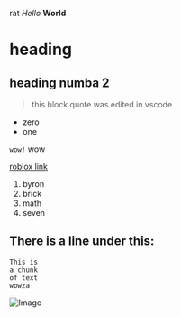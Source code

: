 rat
*Hello* **World**
# heading
## heading numba 2

> this block quote was edited in vscode

* zero
* one

`wow!` wow

[roblox link](https://www.roblox.com/home)

1. byron
2. brick
3. math
4. seven

There is a line under this:
---

```
This is
a chunk
of text
wowza
```
![Image](https://cdn.idntimes.com/content-images/duniaku/post/20210226/8-0930d22cd3c6be8b3a469ef8d2c5ef59-1a632f682515312b134ca1fb0f3f52f9.jpg)
